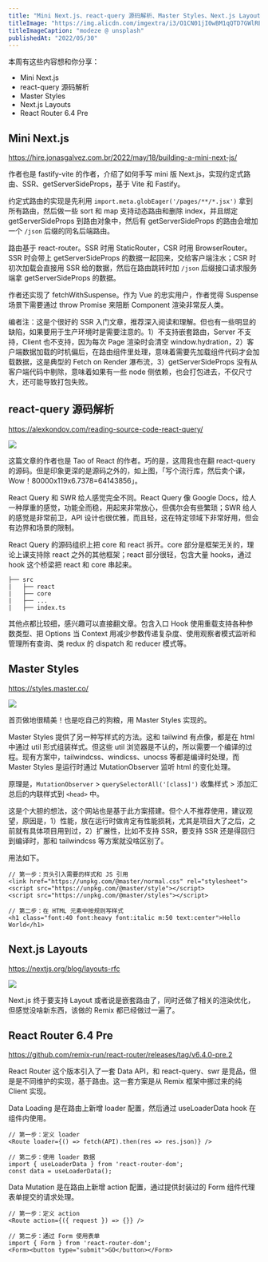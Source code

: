 ```yaml
---
title: "Mini Next.js、react-query 源码解析、Master Styles、Next.js Layouts"
titleImage: "https://img.alicdn.com/imgextra/i3/O1CN01jI0wBM1qQTD7GWlRE_!!6000000005490-0-tps-1920-1080.jpg"
titleImageCaption: "modeze @ unsplash"
publishedAt: "2022/05/30"
---
```


本周有这些内容想和你分享：

- Mini Next.js
- react-query 源码解析
- Master Styles
- Next.js Layouts
- React Router 6.4 Pre

## Mini Next.js
https://hire.jonasgalvez.com.br/2022/may/18/building-a-mini-next-js/

作者也是 fastify-vite 的作者，介绍了如何手写 mini 版 Next.js，实现约定式路由、SSR、getServerSideProps，基于 Vite 和 Fastify。

约定式路由的实现是先利用 `import.meta.globEager('/pages/**/*.jsx')` 拿到所有路由，然后做一些 sort 和 map 支持动态路由和删除 index，并且绑定 getServerSideProps 到路由对象中，然后有 getServerSideProps 的路由会增加一个 `/json` 后缀的同名后端路由。

路由基于 react-router。SSR 时用 StaticRouter，CSR 时用 BrowserRouter。SSR 时会带上 getServerSideProps 的数据一起回来，交给客户端注水；CSR 时初次加载会直接用 SSR 给的数据，然后在路由跳转时加 `/json` 后缀接口请求服务端拿 getServerSideProps 的数据。

作者还实现了 fetchWithSuspense。作为 Vue 的忠实用户，作者觉得 Suspense 场景下需要通过 throw Promise 来阻断 Component 渲染非常反人类。

编者注：这是个很好的 SSR 入门文章，推荐深入阅读和理解。但也有一些明显的缺陷，如果要用于生产环境时是需要注意的。1）不支持嵌套路由，Server 不支持，Client 也不支持，因为每次 Page 渲染时会清空 window.hydration，2）客户端数据加载的时机偏后，在路由组件里处理，意味着需要先加载组件代码才会加载数据，这是典型的 Fetch on Render 瀑布流，3）getServerSideProps 没有从客户端代码中剔除，意味着如果有一些 node 侧依赖，也会打包进去，不仅尺寸大，还可能导致打包失败。

## react-query 源码解析
https://alexkondov.com/reading-source-code-react-query/

![](https://img.alicdn.com/imgextra/i4/O1CN01kXHay41zmId5nPlmP_!!6000000006756-0-tps-1547-1080.jpg)

这篇文章的作者也是 Tao of React 的作者。巧的是，这周我也在翻 react-query 的源码。但是印象更深的是源码之外的，如上图，「写个流行库，然后卖个课，Wow！80000x119x6.7378=64143856」。

React Query 和 SWR 给人感觉完全不同。React Query 像 Google Docs，给人一种厚重的感觉，功能全而稳，用起来非常放心，但偶尔会有些繁琐；SWR 给人的感觉是非常前卫，API 设计也很优雅，而且轻，这在特定领域下非常好用，但会有边界和场景的限制。

React Query 的源码组织上把 core 和 react 拆开。core 部分是框架无关的，理论上课支持除 react 之外的其他框架；react 部分很轻，包含大量 hooks，通过 hook 这个桥梁把 react 和 core 串起来。

```
├── src
|   ├── react
|   ├── core
|   ├── ...
|   ├── index.ts
```

其他点都比较细，感兴趣可以直接翻文章。包含入口 Hook 使用重载支持各种参数类型、把 Options 当 Context 用减少参数传递复杂度、使用观察者模式监听和管理所有查询、类 redux 的 dispatch 和 reducer 模式等。

## Master Styles
https://styles.master.co/

![](https://img.alicdn.com/imgextra/i4/O1CN01p9qBqR1paiSGDvIhn_!!6000000005377-0-tps-2212-1080.jpg)

首页做地很精美！也是吃自己的狗粮，用 Master Styles 实现的。

Master Styles 提供了另一种写样式的方法。这和 tailwind 有点像，都是在 html 中通过 util 形式组装样式。但这些 util 浏览器是不认的，所以需要一个编译的过程。现有方案中，tailwindcss、windicss、unocss 等都是编译时处理，而 Master Styles 是运行时通过 MutationObserver 监听 html 的变化处理。

原理是，`MutationObserver` > `querySelectorAll('[class]')` 收集样式 > 添加汇总后的内联样式到 `<head>` 中。

这是个大胆的想法，这个网站也是基于此方案搭建。但个人不推荐使用，建议观望，原因是，1）性能，放在运行时做肯定有性能损耗，尤其是项目大了之后，之前就有具体项目用到过，2）扩展性，比如不支持 SSR，要支持 SSR 还是得回归到编译时，那和 tailwindcss 等方案就没啥区别了。

用法如下。

```
// 第一步：页头引入需要的样式和 JS 引用
<link href="https://unpkg.com/@master/normal.css" rel="stylesheet">
<script src="https://unpkg.com/@master/style"></script>
<script src="https://unpkg.com/@master/styles"></script>

// 第二步：在 HTML 元素中按规则写样式
<h1 class="font:40 font:heavy font:italic m:50 text:center">Hello World</h1>
```

## Next.js Layouts
https://nextjs.org/blog/layouts-rfc

![](https://img.alicdn.com/imgextra/i4/O1CN01RaAvWh1UpH74YWVTL_!!6000000002566-0-tps-2802-1080.jpg)

Next.js 终于要支持 Layout 或者说是嵌套路由了，同时还做了相关的渲染优化，但感觉没啥新东西，该做的 Remix 都已经做过一遍了。

## React Router 6.4 Pre
https://github.com/remix-run/react-router/releases/tag/v6.4.0-pre.2

React Router 这个版本引入了一套 Data API，和 react-query、swr 是竞品，但是是不同维护的实现，基于路由。这一套方案是从 Remix 框架中挪过来的纯 Client 实现。

Data Loading 是在路由上新增 loader 配置，然后通过 useLoaderData hook 在组件内使用。

```tsx
// 第一步：定义 loader
<Route loader={() => fetch(API).then(res => res.json)} />

// 第二步：使用 loader 数据
import { useLoaderData } from 'react-router-dom';
const data = useLoaderData();
```

Data Mutation 是在路由上新增 action 配置，通过提供封装过的 Form 组件代理表单提交的请求处理。

```tsx
// 第一步：定义 action
<Route action={({ request }) => {}} />

// 第二步：通过 Form 使用表单
import { Form } from 'react-router-dom';
<Form><button type="submit">GO</button></Form>
```
